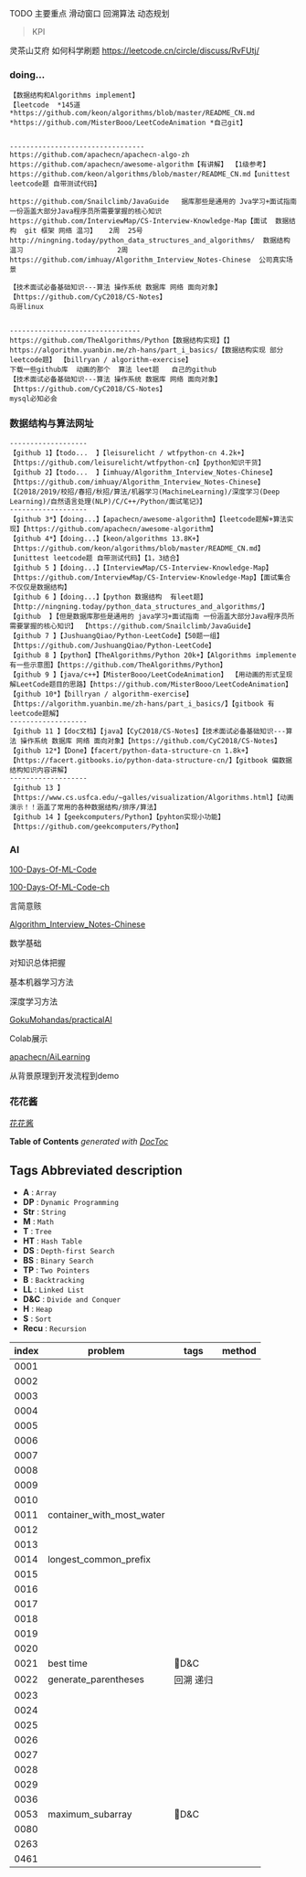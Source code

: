 TODO 主要重点 滑动窗口 回溯算法 动态规划

> KPI
> 
灵茶山艾府 如何科学刷题
https://leetcode.cn/circle/discuss/RvFUtj/

### doing...
```
【数据结构和Algorithms implement】
【leetcode  *145道  *https://github.com/keon/algorithms/blob/master/README_CN.md
*https://github.com/MisterBooo/LeetCodeAnimation *自己git】


--------------------------------- 
https://github.com/apachecn/apachecn-algo-zh
https://github.com/apachecn/awesome-algorithm【有讲解】 【1级参考】 
https://github.com/keon/algorithms/blob/master/README_CN.md【unittest leetcode题 自带测试代码】

https://github.com/Snailclimb/JavaGuide   据库那些是通用的 Jva学习+面试指南 一份涵盖大部分Java程序员所需要掌握的核心知识 
https://github.com/InterviewMap/CS-Interview-Knowledge-Map【面试  数据结构  git 框架 网络 温习】   2周  25号
http://ningning.today/python_data_structures_and_algorithms/  数据结构 温习                       2周
https://github.com/imhuay/Algorithm_Interview_Notes-Chinese  公司真实场景

【技术面试必备基础知识---算法 操作系统 数据库 网络 面向对象】【https://github.com/CyC2018/CS-Notes】
鸟哥linux 


--------------------------------
https://github.com/TheAlgorithms/Python【数据结构实现】【】
https://algorithm.yuanbin.me/zh-hans/part_i_basics/【数据结构实现 部分leetcode题】 【billryan / algorithm-exercise】
下载一些github库  动画的那个  算法 leet题   自己的github
【技术面试必备基础知识---算法 操作系统 数据库 网络 面向对象】【https://github.com/CyC2018/CS-Notes】                         
mysql必知必会
```



### 数据结构与算法网址
```
-------------------
【github 1】【todo...  】【leisurelicht / wtfpython-cn 4.2k+】【https://github.com/leisurelicht/wtfpython-cn】【python知识干货】
【github 2】【todo...  】【imhuay/Algorithm_Interview_Notes-Chinese】【https://github.com/imhuay/Algorithm_Interview_Notes-Chinese】【《2018/2019/校招/春招/秋招/算法/机器学习(MachineLearning)/深度学习(Deep Learning)/自然语言处理(NLP)/C/C++/Python/面试笔记》】
-------------------
【github 3*】【doing...】【apachecn/awesome-algorithm】【leetcode题解+算法实现】【https://github.com/apachecn/awesome-algorithm】
【github 4*】【doing...】【keon/algorithms 13.8K+】【https://github.com/keon/algorithms/blob/master/README_CN.md】【unittest leetcode题 自带测试代码】【1，3结合】
【github 5 】【doing...】【InterviewMap/CS-Interview-Knowledge-Map】【https://github.com/InterviewMap/CS-Interview-Knowledge-Map】【面试集合 不仅仅是数据结构】
【github 6 】【doing...】【python 数据结构  有leet题】【http://ningning.today/python_data_structures_and_algorithms/】
【github  】【但是数据库那些是通用的 java学习+面试指南 一份涵盖大部分Java程序员所需要掌握的核心知识】 【https://github.com/Snailclimb/JavaGuide】
【github 7 】【JushuangQiao/Python-LeetCode】【50题一组】【https://github.com/JushuangQiao/Python-LeetCode】
【github 8 】【python】【TheAlgorithms/Python 20k+】【Algorithms implemente 有一些示意图】【https://github.com/TheAlgorithms/Python】
【github 9 】【java/c++】【MisterBooo/LeetCodeAnimation】 【用动画的形式呈现解LeetCode题目的思路】【https://github.com/MisterBooo/LeetCodeAnimation】
【github 10*】【billryan / algorithm-exercise】【https://algorithm.yuanbin.me/zh-hans/part_i_basics/】【gitbook 有leetcode题解】
-------------------
【github 11 】【doc文档】【java】【CyC2018/CS-Notes】【技术面试必备基础知识---算法 操作系统 数据库 网络 面向对象】【https://github.com/CyC2018/CS-Notes】
【github 12*】【Done】【facert/python-data-structure-cn 1.8k+】【https://facert.gitbooks.io/python-data-structure-cn/】【gitbook 偏数据结构知识内容讲解】
-------------------
【github 13 】【https://www.cs.usfca.edu/~galles/visualization/Algorithms.html】【动画演示！！涵盖了常用的各种数据结构/排序/算法】
【github 14 】【geekcomputers/Python】【pyhton实现小功能】【https://github.com/geekcomputers/Python】

```


### AI

[100-Days-Of-ML-Code](https://github.com/Avik-Jain/100-Days-Of-ML-Code)

[100-Days-Of-ML-Code-ch](https://github.com/MLEveryday/100-Days-Of-ML-Code)

言简意赅

[Algorithm_Interview_Notes-Chinese](https://github.com/imhuay/Algorithm_Interview_Notes-Chinese)

数学基础

对知识总体把握

基本机器学习方法

深度学习方法

[GokuMohandas/practicalAI](https://github.com/GokuMohandas/practicalAI)

Colab展示

[apachecn/AiLearning](https://github.com/apachecn/AiLearning)

从背景原理到开发流程到demo



### 花花酱

[ 花花酱 ](https://zxi.mytechroad.com/blog/)

<!-- START doctoc generated TOC please keep comment here to allow auto update -->
<!-- DON'T EDIT THIS SECTION, INSTEAD RE-RUN doctoc TO UPDATE -->
**Table of Contents**  *generated with [DocToc](https://github.com/thlorenz/doctoc)*

## Tags Abbreviated description

- **A** : `Array`
- **DP** : `Dynamic Programming`
- **Str** : `String`
- **M** : `Math`
- **T** : `Tree`
- **HT** : `Hash Table`
- **DS** : `Depth-first Search`
- **BS** : `Binary Search`
- **TP** : `Two Pointers`
- **B** : `Backtracking`
- **LL** : `Linked List`
- **D&C** : `Divide and Conquer`
- **H** : `Heap`
- **S** : `Sort`
- **Recu** : `Recursion`

|index|problem|tags|method|
|-|-|-|-|
|0001||||
|0002||||
|0003||||
|0004||||
|0005||||
|0006||||
|0007||||
|0008||||
|0009||||
|0010||||
| 0011 | container_with_most_water |||
|0012||||
|0013||||
| 0014 | longest_common_prefix |||
|0015||||
|0016||||
|0017||||
|0018||||
|0019||||
|0020||||
|0021| best time |🍒D&C ||
|0022| generate_parentheses |回溯 递归||
|0023||||
|0024||||
|0025||||
|0026||||
|0027||||
|0028||||
|0029||||
|0036||||
| 0053 | maximum_subarray |🍒D&C||
|0080||||
|0263||||
|0461||||
